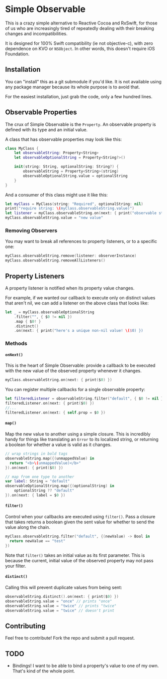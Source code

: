 # Simple Observable

This is a crazy simple alternative to Reactive Cocoa and RxSwift,
for those of us who are increasingly tired of repeatedly dealing with
their breaking changes and incompatibilities.

It is designed for 100% Swift compatibility (ie not objective-c),
with zero dependence on KVO or `NSObject`. In other words,
this doesn't require iOS Foundation.

## Installation

You can "install" this as a git submodule if you'd like.
It is not available using any package manager because its whole purpose is
to avoid that.

For the easiest installation, just grab the code, only a few hundred lines.

## Observable Properties

The crux of Simple Observable is the `Property`.
An observable property is defined with its type and an initial value.

A class that has observable properties may look like this:

```swift
class MyClass {
    let observableString: Property<String>
    let observableOptionalString = Property<String?>()

    init(string: String, optionalString: String?) {
        observableString = Property<String>(string)
        observableOptionalString.value = optionalString
    }
}
```

And a consumer of this class might use it like this:

```swift
let myClass = MyClass(string: "Required", optionalString: nil)
print("require string: \(myClass.observableString.value)")
let listener = myClass.observableString.on(next: { print("observable string value changed: \($0) })
myClass.observableString.value = "new value"
```

### Removing Observers

You may want to break all references to property listeners, or to a specific one:

```swift
myClass.observableString.remove(listener: observerInstance)
myClass.observableString.removeAllListeners()
```

## Property Listeners

A property listener is notified when its property value changes.

For example, if we wanted our callback to execute only on distinct values
that aren't nil, we can add a listener on the above class that looks like:

```swift
let _ = myClass.observableOptionalString
    .filter("", { $0 != nil })
    .map { $0! }
    .distinct()
    .on(next: { print("here's a unique non-nil value! \($0) })
```

### Methods

#### `onNext()`

This is the heart of Simple Observable: provide a callback to be executed with
the new value of the observed property whenever it changes.

```swift
myClass.observableString.on(next: { print($0) })
```

You can register multiple callbacks for a single observable property:

```swift
let filteredListener = observableString.filter("default", { $0 != nil }).map { $0! }
filteredListener.on(next: { print($0) })
//...
filteredListener.on(next: { self.prop = $0 })
```

#### `map()`

Map the new value to another using a simple closure. This is incredibly handy for things like
translating an `Error` to its localized string, or returning a boolean for whether a value is valid as it changes.

```swift
// wrap strings in bold tags
observableString.map({(unmappedValue) in
  return "<b>\(unmappedValue)</b>"
}).on(next: { print($0) })

// map from one type to another
var label: String = "default"
observableOptionalString.map({(optionalString) in
    optionalString ?? "default"
}).on(next: { label = $0 })
```

#### `filter()`

Control when your callbacks are executed using `filter()`.
Pass a closure that takes returns a boolean given the sent value
for whether to send the value along the chain.

```swift
myClass.observableString.filter("default", {(newValue) -> Bool in
  return newValue == "test"
})
```

Note that `filter()` takes an initial value as its first parameter. This is because
the current, initial value of the observed property may not pass your filter.

#### `distinct()`

Calling this will prevent duplicate values from being sent:

```swift
observableString.distinct().on(next: { print($0) })
observableString.value = "once" // prints "once"
observableString.value = "twice" // prints "twice"
observableString.value = "twice" // doesn't print
```

## Contributing

Feel free to contribute! Fork the repo and submit a pull request.

## TODO

* Bindings! I want to be able to bind a property's value to one of my own. That's kind of the whole point.
